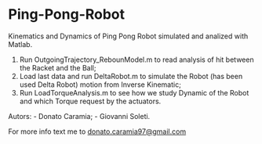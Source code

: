 # Ping-Pong-Robot
Kinematics and Dynamics of Ping Pong Robot simulated and analized with Matlab.

1. Run OutgoingTrajectory_RebounModel.m to read analysis of hit between the Racket and the Ball;
2. Load last data and run DeltaRobot.m to simulate the Robot (has been used Delta Robot) motion from Inverse Kinematic;
3. Run LoadTorqueAnalysis.m to see how we study Dynamic of the Robot and which Torque request by the actuators.

Autors: 
	- Donato Caramia;
	- Giovanni Soleti.

For more info text me to donato.caramia97@gmail.com
